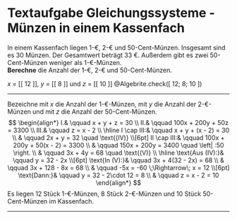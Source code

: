 <!--
version:  0.0.1
language: de


@style
main > *:not(:last-child) {
  margin-bottom: 3rem;
}

input {
    text-align: center;
}

.flex-container {
    display: flex;
    flex-wrap: wrap;
    align-items: stretch;
    gap: 20px;
}

.flex-child {
    flex: 1;
    min-width: 350px;
    margin-right: 20px;
}

@media (max-width: 400px) {
    .flex-child {
        flex: 100%;
        margin-right: 0;
    }
}
@end

formula: \carry   \textcolor{red}{\scriptsize #1}
formula: \digit   \rlap{\carry{#1}}\phantom{#2}#2
formula: \permil  \text{‰}

import: https://raw.githubusercontent.com/LiaTemplates/Tikz-Jax/main/README.md

script: https://cdn.jsdelivr.net/gh/LiaTemplates/Tikz-Jax@main/dist/index.js

import: https://raw.githubusercontent.com/liaTemplates/algebrite/master/README.md




tags: Gleichungssysteme, Sachaufgabe, mittel, niedrig, Berechnen

comment: Löse eine Sachaufgabe zu Münzen in einem Kassenfach mittels der Gleichungssysteme.

author: Martin Lommatzsch

-->




# Textaufgabe Gleichungssysteme - Münzen in einem Kassenfach




In einem Kassenfach liegen 1-€, 2-€ und 50-Cent-Münzen. Insgesamt sind es 30 Münzen. Der Gesamtwert beträgt 33 €. Außerdem gibt es zwei 50-Cent-Münzen weniger als 1-€-Münzen.  
**Berechne** die Anzahl der 1-€, 2-€ und 50-Cent-Münzen.

<!-- data-solution-button="5"-->
$x$ = [[  12  ]], $y$ = [[  8  ]] und $z$ = [[  10  ]]
@Algebrite.check([ 12; 8; 10 ])
************
Bezeichne mit $x$ die Anzahl der 1-€-Münzen, mit $y$ die Anzahl der 2-€-Münzen und mit $z$ die Anzahl der 50-Cent-Münzen.
$$
\begin{align*}
I.& \qquad x + y + z = 30 \\
II.& \qquad 100x + 200y + 50z = 3300 \\
III.& \qquad z = x - 2 \\ \hline
I \cap III:& \qquad x + y + (x - 2) = 30 \\
& \qquad 2x + y = 32 \quad \text{(IV)} \\[6pt]
II \cap III:& \qquad 100x + 200y + 50(x - 2) = 3300 \\
& \qquad 150x + 200y = 3400 \quad \left| :50 \right. \\
& \qquad 3x + 4y = 68 \quad \text{(V)} \\ \hline
\text{Aus (IV):}& \qquad y = 32 - 2x \\[6pt]
\text{In (V):}& \qquad 3x + 4(32 - 2x) = 68 \\
& \qquad 3x + 128 - 8x = 68 \\
& \qquad -5x = -60 \;\Rightarrow\; x = 12 \\[6pt]
\text{Dann:}& \qquad y = 32 - 2\cdot 12 = 8 \\
& \qquad z = x - 2 = 10
\end{align*}
$$
Es liegen $12$ Stück 1-€-Münzen, $8$ Stück 2-€-Münzen und $10$ Stück 50-Cent-Münzen im Kassenfach.
************




